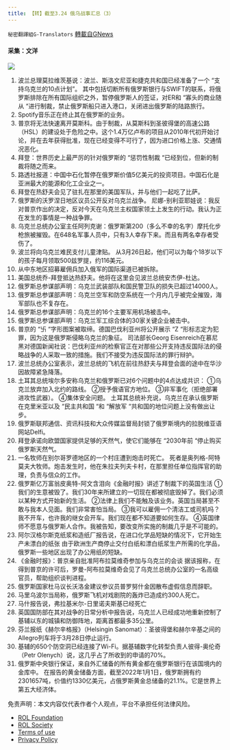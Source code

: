 ```yaml
---
title: 【转】截至3.24 俄乌战事汇总（3）
---
```

`秘密翻譯組G-Translators` [轉載自GNews](https://gnews.org/zh-hans/2230531/)

#### 采集：文洋
![](https://assets.gnews.org/wp-content/uploads/2022/03/16482298701.png)
1. 波兰总理莫拉维茨基说：波兰、斯洛文尼亚和捷克共和国已经准备了一个 “支持乌克兰的10点计划”。
其中包括切断所有俄罗斯银行与SWIFT的联系，将俄罗斯排除在所有国际组织之外，暂停俄罗斯人的签证，对ER和 “寡头的商业随从 “进行制裁，禁止俄罗斯船只进入港口，关闭进出俄罗斯的陆路旅行。
2. Spotify音乐正在终止其在俄罗斯的业务。
3. 普京将无法快速离开莫斯科。由于制裁，从莫斯科到圣彼得堡的高速公路（HSL）的建设处于危险之中。这个1.4万亿卢布的项目从2010年代初开始讨论，并在去年获得批准，现在已经变得不可行了，因为进口价格上涨、交通情况恶化。
4. 拜登：世界历史上最严厉的针对俄罗斯的 “惩罚性制裁 “已经到位，但新的制裁将随之而来。
5. 路透社报道：中国中石化暂停在俄罗斯价值5亿美元的投资项目。中国石化是亚洲最大的能源和化工企业之一。
6. 拜登在热舒夫会见了驻扎在那里的美国军队，并与他们一起吃了比萨。
7. 俄罗斯的沃罗涅日地区议员公开反对乌克兰战争。
尼娜-别利亚耶娃说：我反对普京作出的决定，反对今天在乌克兰主权国家领土上发生的行动。我认为正在发生的事情是一种战争罪。
8. 乌克兰总统办公室主任阿列克谢：俄罗斯第200（多么不幸的名字）摩托化步枪旅被摧毁。在648名军事人员中，只有3人幸存下来。而且有两名幸存者受伤了。
9. 波兰将向乌克兰难民支付儿童津贴。
从3月26日起，他们可以为每个18岁以下的孩子每月领取500兹罗提，约116美元。
10. 从中东地区招募雇佣兵加入俄军的国际渠道已被拆除。
11. 美国总统乔-拜登抵达热舒夫。他将在这里会见波兰总统安杰伊-杜达。
12. 俄罗斯总参谋部声明：乌克兰武装部队和国民警卫队的损失已超过14000人。
13. 俄罗斯总参谋部声明：乌克兰空军和防空系统在一个月内几乎被完全摧毁，海军部队也不复存在。
14. 俄罗斯总参谋部声明：乌克兰的16个主要军用机场被击中。
15. 俄罗斯总参谋部声明：乌克兰军工综合体的30家关键企业被击中。
16. 普京的 “卐 “字形图案被取缔。德国巴伐利亚州将公开展示 “Z “形标志定为犯罪，因为这是俄罗斯侵略乌克兰的象征。
司法部长Georg Eisenreich在慕尼黑对德国新闻社说：巴伐利亚州的检察官正在对那些公开支持违反国际法的侵略战争的人采取一致的措施。我们不接受为违反国际法的罪行辩护。
17. 波兰总统办公室表示，波兰总统的飞机在前往热舒夫与拜登会面的途中在华沙因故障紧急降落。
18. 土耳其总统埃尔多安称乌克兰和俄罗斯已对6个问题中的4点达成共识：
①乌克兰放弃加入北约的路线。
②授予俄语官方地位。
③非军事化（拒绝部署进攻性武器）。
④集体安全问题。
土耳其总统补充说，乌克兰在承认俄罗斯在克里米亚以及 “民主共和国 “和 “解放军 “共和国的地位问题上没有做出让步。
19. 俄罗斯联邦通信、资讯科技和大众传媒监督局封锁了俄罗斯境内的拉脱维亚语网站Delfi。
20. 拜登承诺向欧盟国家提供足够的天然气，使它们能够在 “2030年前 “停止购买俄罗斯天然气。
21. 一名牧师在别尔哥罗德地区的一个村庄遭到炮击时死亡。
死者是奥列格-阿特莫夫大牧师。炮击发生时，他在朱拉夫列夫卡村，在那里担任单位指挥官的助理，负责与信众的工作。
22. 俄罗斯亿万富翁皮奥特-阿文含泪向《金融时报》讲述了制裁下的英国生活
①我们的生意被毁了。我们30年来所建立的一切现在都被彻底毁掉了。我们必须以某种方式开始新的生活。
②法律上我们不能触及该业务。英国当局甚至不敢与我本人见面。我们非常害怕当局。
③我可以雇佣一个清洁工或司机吗？我不开车，也许我的继女会开车。我们现在都不知道要如何生存。
④英国律师不愿意与俄罗斯人合作。我被告知，要改变所实施的制裁几乎是不可能的。
23. 阿尔汉格尔斯克纸浆和造纸厂报告说，在进口化学品短缺的情况下，它开始生产未漂白的纸张
由于欧洲生产商停止交付白纸和漂白纸浆生产所需的化学品，俄罗斯一些地区出现了办公用纸的短缺。
24. 《金融时报》：普京亲自批准阿布拉莫维奇参加与乌克兰的会谈
据该报称，在得到普京的许可后，罗曼-阿布拉莫维奇会见了乌克兰总统办公室的一名高级官员，帮助组织谈判进程。
25. 俄罗斯国家杜马议长沃洛金建议参议员普罗努什金因散布虚假信息而辞职。
26. 马里乌波尔当局称，俄罗斯飞机对戏剧院的轰炸已造成约300人死亡。
27. 马什报告说，弗拉基米尔-日里诺夫斯基已经死亡
28. 英国国防部在其对战争的日常分析中报告说，乌克兰人已经成功地重新控制了基辅以东的城镇和防御阵地，距离首都最多35公里。
29. 芬兰报纸《赫尔辛格报》（Helsingin Sanomat）：圣彼得堡和赫尔辛基之间的Allegro列车将于3月28日停止运行。
30. 基辅的650个防空洞已经连接了Wi-Fi。据基辅数字化转型负责人彼得-奥伦奇（Petr Olenych）说，这几乎占了所收到的申请的70%。
31. 俄罗斯中央银行保证，来自外汇储备的所有黄金都在俄罗斯银行在该国境内的金库中。
在报告的黄金储备方面，截至2022年1月1日，俄罗斯拥有约2301657吨，价值约1330亿美元，占俄罗斯黄金总储备的21.1%。它是世界上第五大经济体。


 

免责声明：本文内容仅代表作者个人观点，平台不承担任何法律风险。

- [ROL Foundation](https://rolfoundation.org/)
- [ROL Society](https://rolsociety.org/)
- [Terms of use](https://gnews.org/terms-of-use-3/)
- [Privacy Policy](https://gnews.org/privacy-policy/)

